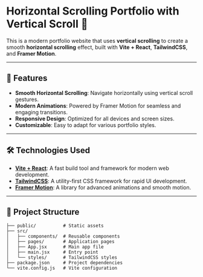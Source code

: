# Horizontal Scrolling Portfolio with Vertical Scroll 🚀

This is a modern portfolio website that uses **vertical scrolling** to create a smooth **horizontal scrolling** effect, built with **Vite + React**, **TailwindCSS**, and **Framer Motion**.

---

## 🌟 Features

- **Smooth Horizontal Scrolling**: Navigate horizontally using vertical scroll gestures.
- **Modern Animations**: Powered by Framer Motion for seamless and engaging transitions.
- **Responsive Design**: Optimized for all devices and screen sizes.
- **Customizable**: Easy to adapt for various portfolio styles.

---

## 🛠️ Technologies Used

- **[Vite + React](https://vitejs.dev/)**: A fast build tool and framework for modern web development.
- **[TailwindCSS](https://tailwindcss.com/)**: A utility-first CSS framework for rapid UI development.
- **[Framer Motion](https://www.framer.com/motion/)**: A library for advanced animations and smooth motion.

---

## 📂 Project Structure

```plaintext
├── public/          # Static assets
├── src/
│   ├── components/  # Reusable components
│   ├── pages/       # Application pages
│   ├── App.jsx      # Main app file
│   ├── main.jsx     # Entry point
│   └── styles/      # TailwindCSS styles
├── package.json     # Project dependencies
└── vite.config.js   # Vite configuration
```
